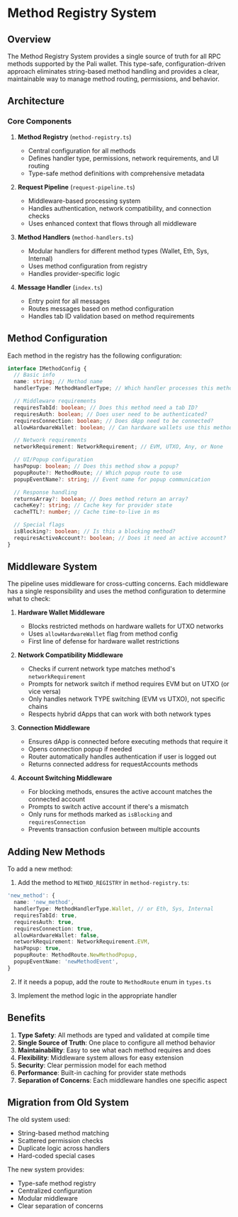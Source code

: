 # Method Registry System

## Overview

The Method Registry System provides a single source of truth for all RPC methods supported by the Pali wallet. This type-safe, configuration-driven approach eliminates string-based method handling and provides a clear, maintainable way to manage method routing, permissions, and behavior.

## Architecture

### Core Components

1. **Method Registry** (`method-registry.ts`)

   - Central configuration for all methods
   - Defines handler type, permissions, network requirements, and UI routing
   - Type-safe method definitions with comprehensive metadata

2. **Request Pipeline** (`request-pipeline.ts`)

   - Middleware-based processing system
   - Handles authentication, network compatibility, and connection checks
   - Uses enhanced context that flows through all middleware

3. **Method Handlers** (`method-handlers.ts`)

   - Modular handlers for different method types (Wallet, Eth, Sys, Internal)
   - Uses method configuration from registry
   - Handles provider-specific logic

4. **Message Handler** (`index.ts`)
   - Entry point for all messages
   - Routes messages based on method configuration
   - Handles tab ID validation based on method requirements

## Method Configuration

Each method in the registry has the following configuration:

```typescript
interface IMethodConfig {
  // Basic info
  name: string; // Method name
  handlerType: MethodHandlerType; // Which handler processes this method

  // Middleware requirements
  requiresTabId: boolean; // Does this method need a tab ID?
  requiresAuth: boolean; // Does user need to be authenticated?
  requiresConnection: boolean; // Does dApp need to be connected?
  allowHardwareWallet: boolean; // Can hardware wallets use this method?

  // Network requirements
  networkRequirement: NetworkRequirement; // EVM, UTXO, Any, or None

  // UI/Popup configuration
  hasPopup: boolean; // Does this method show a popup?
  popupRoute?: MethodRoute; // Which popup route to use
  popupEventName?: string; // Event name for popup communication

  // Response handling
  returnsArray?: boolean; // Does method return an array?
  cacheKey?: string; // Cache key for provider state
  cacheTTL?: number; // Cache time-to-live in ms

  // Special flags
  isBlocking?: boolean; // Is this a blocking method?
  requiresActiveAccount?: boolean; // Does it need an active account?
}
```

## Middleware System

The pipeline uses middleware for cross-cutting concerns. Each middleware has a single responsibility and uses the method configuration to determine what to check:

1. **Hardware Wallet Middleware**

   - Blocks restricted methods on hardware wallets for UTXO networks
   - Uses `allowHardwareWallet` flag from method config
   - First line of defense for hardware wallet restrictions

2. **Network Compatibility Middleware**

   - Checks if current network type matches method's `networkRequirement`
   - Prompts for network switch if method requires EVM but on UTXO (or vice versa)
   - Only handles network TYPE switching (EVM vs UTXO), not specific chains
   - Respects hybrid dApps that can work with both network types

3. **Connection Middleware**

   - Ensures dApp is connected before executing methods that require it
   - Opens connection popup if needed
   - Router automatically handles authentication if user is logged out
   - Returns connected address for requestAccounts methods

4. **Account Switching Middleware**
   - For blocking methods, ensures the active account matches the connected account
   - Prompts to switch active account if there's a mismatch
   - Only runs for methods marked as `isBlocking` and `requiresConnection`
   - Prevents transaction confusion between multiple accounts

## Adding New Methods

To add a new method:

1. Add the method to `METHOD_REGISTRY` in `method-registry.ts`:

```typescript
'new_method': {
  name: 'new_method',
  handlerType: MethodHandlerType.Wallet, // or Eth, Sys, Internal
  requiresTabId: true,
  requiresAuth: true,
  requiresConnection: true,
  allowHardwareWallet: false,
  networkRequirement: NetworkRequirement.EVM,
  hasPopup: true,
  popupRoute: MethodRoute.NewMethodPopup,
  popupEventName: 'newMethodEvent',
}
```

2. If it needs a popup, add the route to `MethodRoute` enum in `types.ts`

3. Implement the method logic in the appropriate handler

## Benefits

1. **Type Safety**: All methods are typed and validated at compile time
2. **Single Source of Truth**: One place to configure all method behavior
3. **Maintainability**: Easy to see what each method requires and does
4. **Flexibility**: Middleware system allows for easy extension
5. **Security**: Clear permission model for each method
6. **Performance**: Built-in caching for provider state methods
7. **Separation of Concerns**: Each middleware handles one specific aspect

## Migration from Old System

The old system used:

- String-based method matching
- Scattered permission checks
- Duplicate logic across handlers
- Hard-coded special cases

The new system provides:

- Type-safe method registry
- Centralized configuration
- Modular middleware
- Clear separation of concerns
